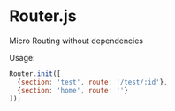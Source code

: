 Router.js
=========

Micro Routing without dependencies

Usage:

```javascript
Router.init([
  {section: 'test', route: '/test/:id'},
  {section: 'home', route: ''}
]);
```
